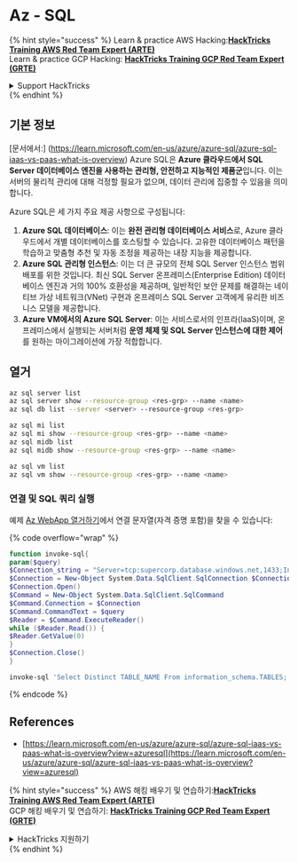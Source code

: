 # Az - SQL

{% hint style="success" %}
Learn & practice AWS Hacking:<img src="../../../.gitbook/assets/image (1).png" alt="" data-size="line">[**HackTricks Training AWS Red Team Expert (ARTE)**](https://training.hacktricks.xyz/courses/arte)<img src="../../../.gitbook/assets/image (1).png" alt="" data-size="line">\
Learn & practice GCP Hacking: <img src="../../../.gitbook/assets/image (2).png" alt="" data-size="line">[**HackTricks Training GCP Red Team Expert (GRTE)**<img src="../../../.gitbook/assets/image (2).png" alt="" data-size="line">](https://training.hacktricks.xyz/courses/grte)

<details>

<summary>Support HackTricks</summary>

* Check the [**subscription plans**](https://github.com/sponsors/carlospolop)!
* **Join the** 💬 [**Discord group**](https://discord.gg/hRep4RUj7f) or the [**telegram group**](https://t.me/peass) or **follow** us on **Twitter** 🐦 [**@hacktricks\_live**](https://twitter.com/hacktricks\_live)**.**
* **Share hacking tricks by submitting PRs to the** [**HackTricks**](https://github.com/carlospolop/hacktricks) and [**HackTricks Cloud**](https://github.com/carlospolop/hacktricks-cloud) github repos.

</details>
{% endhint %}

## 기본 정보

[문서에서:] (https://learn.microsoft.com/en-us/azure/azure-sql/azure-sql-iaas-vs-paas-what-is-overview) Azure SQL은 **Azure 클라우드에서 SQL Server 데이터베이스 엔진을 사용하는 관리형, 안전하고 지능적인 제품군**입니다. 이는 서버의 물리적 관리에 대해 걱정할 필요가 없으며, 데이터 관리에 집중할 수 있음을 의미합니다.

Azure SQL은 세 가지 주요 제공 사항으로 구성됩니다:

1. **Azure SQL 데이터베이스**: 이는 **완전 관리형 데이터베이스 서비스**로, Azure 클라우드에서 개별 데이터베이스를 호스팅할 수 있습니다. 고유한 데이터베이스 패턴을 학습하고 맞춤형 추천 및 자동 조정을 제공하는 내장 지능을 제공합니다.
2. **Azure SQL 관리형 인스턴스**: 이는 더 큰 규모의 전체 SQL Server 인스턴스 범위 배포를 위한 것입니다. 최신 SQL Server 온프레미스(Enterprise Edition) 데이터베이스 엔진과 거의 100% 호환성을 제공하며, 일반적인 보안 문제를 해결하는 네이티브 가상 네트워크(VNet) 구현과 온프레미스 SQL Server 고객에게 유리한 비즈니스 모델을 제공합니다.
3. **Azure VM에서의 Azure SQL Server**: 이는 서비스로서의 인프라(IaaS)이며, 온프레미스에서 실행되는 서버처럼 **운영 체제 및 SQL Server 인스턴스에 대한 제어**를 원하는 마이그레이션에 가장 적합합니다.

## 열거
```bash
az sql server list
az sql server show --resource-group <res-grp> --name <name>
az sql db list --server <server> --resource-group <res-grp>

az sql mi list
az sql mi show --resource-group <res-grp> --name <name>
az sql midb list
az sql midb show --resource-group <res-grp> --name <name>

az sql vm list
az sql vm show --resource-group <res-grp> --name <name>
```
### 연결 및 SQL 쿼리 실행

예제 [Az WebApp 열거하기](az-azure-app-service.md)에서 연결 문자열(자격 증명 포함)을 찾을 수 있습니다:

{% code overflow="wrap" %}
```powershell
function invoke-sql{
param($query)
$Connection_string = "Server=tcp:supercorp.database.windows.net,1433;Initial Catalog=flag;Persist Security Info=False;User ID=db_read;Password=gAegH!324fAG!#1fht;MultipleActiveResultSets=False;Encrypt=True;TrustServerCertificate=False;Connection Timeout=30;"
$Connection = New-Object System.Data.SqlClient.SqlConnection $Connection_string
$Connection.Open()
$Command = New-Object System.Data.SqlClient.SqlCommand
$Command.Connection = $Connection
$Command.CommandText = $query
$Reader = $Command.ExecuteReader()
while ($Reader.Read()) {
$Reader.GetValue(0)
}
$Connection.Close()
}

invoke-sql 'Select Distinct TABLE_NAME From information_schema.TABLES;'
```
{% endcode %}

## References

* [https://learn.microsoft.com/en-us/azure/azure-sql/azure-sql-iaas-vs-paas-what-is-overview?view=azuresql](https://learn.microsoft.com/en-us/azure/azure-sql/azure-sql-iaas-vs-paas-what-is-overview?view=azuresql)

{% hint style="success" %}
AWS 해킹 배우기 및 연습하기:<img src="../../../.gitbook/assets/image (1).png" alt="" data-size="line">[**HackTricks Training AWS Red Team Expert (ARTE)**](https://training.hacktricks.xyz/courses/arte)<img src="../../../.gitbook/assets/image (1).png" alt="" data-size="line">\
GCP 해킹 배우기 및 연습하기: <img src="../../../.gitbook/assets/image (2).png" alt="" data-size="line">[**HackTricks Training GCP Red Team Expert (GRTE)**<img src="../../../.gitbook/assets/image (2).png" alt="" data-size="line">](https://training.hacktricks.xyz/courses/grte)

<details>

<summary>HackTricks 지원하기</summary>

* [**구독 계획**](https://github.com/sponsors/carlospolop) 확인하기!
* **💬 [**Discord 그룹**](https://discord.gg/hRep4RUj7f) 또는 [**텔레그램 그룹**](https://t.me/peass)에 참여하거나 **Twitter** 🐦 [**@hacktricks\_live**](https://twitter.com/hacktricks\_live)**를 팔로우하세요.**
* **[**HackTricks**](https://github.com/carlospolop/hacktricks) 및 [**HackTricks Cloud**](https://github.com/carlospolop/hacktricks-cloud) 깃허브 리포지토리에 PR을 제출하여 해킹 팁을 공유하세요.**

</details>
{% endhint %}
